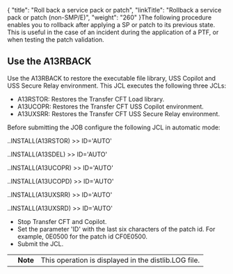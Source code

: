 {
    "title": "Roll back a service pack or patch",
    "linkTitle": "Rollback a service pack or patch (non-SMP/E)",
    "weight": "260"
}The following procedure enables you to rollback after applying a SP or patch to its previous state. This is useful in the case of an incident during the application of a PTF, or when testing the patch validation.

## Use the A13RBACK

Use the A13RBACK to restore the executable file library, USS Copilot and USS <span class="mc-variable suite_variables.SecureRelayName variable">Secure Relay</span> environment. This JCL executes the following three JCLs:

-   A13RSTOR: Restores the Transfer CFT Load library.
-   A13UCOPR: Restores the Transfer CFT USS Copilot environment.
-   A13UXSRR: Restores the Transfer CFT USS <span class="mc-variable suite_variables.SecureRelayName variable">Secure Relay</span> environment.

Before submitting the JOB configure the following JCL in automatic mode:

..INSTALL(A13RSTOR) &gt;&gt; ID='AUTO'

..INSTALL(A13SDEL) &gt;&gt; ID='AUTO'

..INSTALL(A13UCOPR) &gt;&gt; ID='AUTO'

..INSTALL(A13UCOPD) &gt;&gt; ID='AUTO'

..INSTALL(A13UXSRR) &gt;&gt; ID='AUTO'

..INSTALL(A13UXSRD) &gt;&gt; ID='AUTO'

-   Stop Transfer CFT and <span class="mc-variable suite_variables.CopilotName variable">Copilot</span>.
-   Set the parameter 'ID' with the last six characters of the patch id. For example, 0E0500 for the patch id CF0E0500.
-   Submit the JCL.

<table>
   <tbody>
      <tr>
         <td>         </td>
         <td><span><strong>Note</strong></span>         </td>
         <td>This operation is displayed in the distlib.LOG file.         </td>
      </tr>
   </tbody>
</table>
